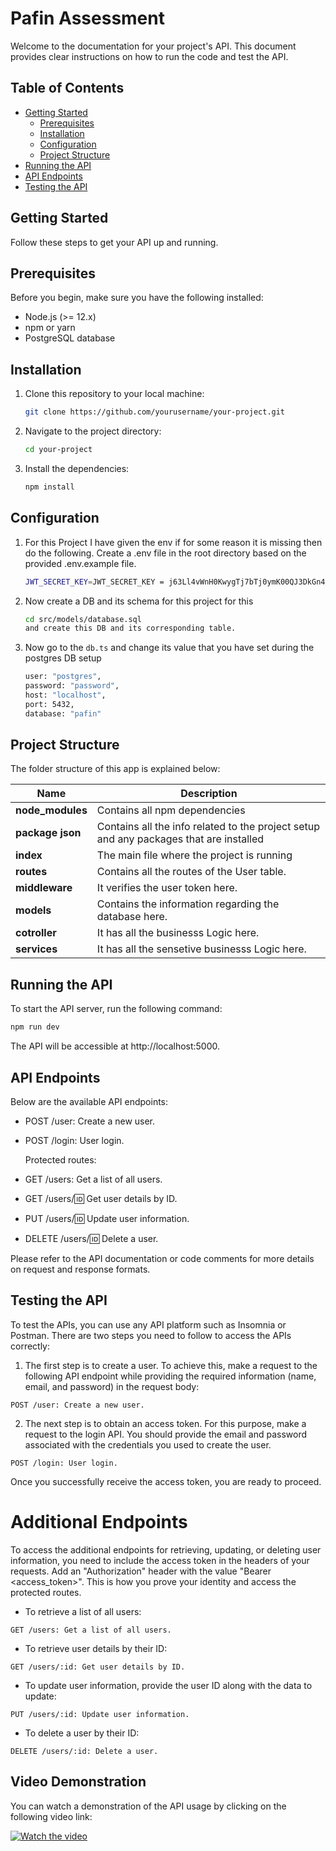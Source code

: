 # Pafin Assessment

Welcome to the documentation for your project's API. This document provides clear instructions on how to run the code and test the API.

## Table of Contents

- [Getting Started](#getting-started)
  - [Prerequisites](#prerequisites)
  - [Installation](#installation)
  - [Configuration](#configuration)
  - [Project Structure](#project-structure)
- [Running the API](#running-the-api)
- [API Endpoints](#api-endpoints)
- [Testing the API](#testing-the-api)

## Getting Started

Follow these steps to get your API up and running.

## Prerequisites

Before you begin, make sure you have the following installed:

- Node.js (>= 12.x)
- npm or yarn
- PostgreSQL database

## Installation

1. Clone this repository to your local machine:

   ```bash
   git clone https://github.com/yourusername/your-project.git
   ```

2. Navigate to the project directory:

   ```bash
   cd your-project
   ```

3. Install the dependencies:

   ```bash
   npm install
   ```

## Configuration

1. For this Project I have given the env if for some reason it is missing then do the following.
   Create a .env file in the root directory based on the provided .env.example file.

   ```bash
   JWT_SECRET_KEY=JWT_SECRET_KEY = j63Ll4vWnH0KwygTj7bTj0ymK00QJ3DkGn4h6UFqwMNOFYMgjAWERDIQ2Ma5YA36tatzVyB54UvRNqHQ6mbOCbZZIrGvAG4w1JzDvohIDN5A27zGOZ4FOtG6jjofgpAo4jxeujzKPcdUfXGhDx4wdZXSwmQMGiLoce8XrLdcD25WjjQN3O4UJXNVxQHz7ME8BAqGuMkYuhTvixorC5uK5igv9h3eunUXUw43szPwPWGNq3G6W7wO6RBqjTi0k5HB

   ```

2. Now create a DB and its schema for this project for this

   ```bash
   cd src/models/database.sql
   and create this DB and its corresponding table.

   ```

3. Now go to the `db.ts` and change its value that you have set during the postgres DB setup

   ```bash
   user: "postgres",
   password: "password",
   host: "localhost",
   port: 5432,
   database: "pafin"
   ```

## Project Structure

The folder structure of this app is explained below:

| Name             | Description                                                                            |
| ---------------- | -------------------------------------------------------------------------------------- |
| **node_modules** | Contains all npm dependencies                                                          |
| **package json** | Contains all the info related to the project setup and any packages that are installed |
| **index**        | The main file where the project is running                                             |
| **routes**       | Contains all the routes of the User table.                                             |
| **middleware**   | It verifies the user token here.                                                       |
| **models**       | Contains the information regarding the database here.                                  |
| **cotroller**    | It has all the businesss Logic here.                                                   |
| **services**     | It has all the sensetive businesss Logic here.                                         |

## Running the API

To start the API server, run the following command:

```bash
npm run dev
```

The API will be accessible at
http://localhost:5000.

## API Endpoints

Below are the available API endpoints:

- POST /user: Create a new user.
- POST /login: User login.

  Protected routes:

- GET /users: Get a list of all users.
- GET /users/:id: Get user details by ID.
- PUT /users/:id: Update user information.
- DELETE /users/:id: Delete a user.

Please refer to the API documentation or code comments for more details on request and response formats.

## Testing the API

To test the APIs, you can use any API platform such as Insomnia or Postman. There are two steps you need to follow to access the APIs correctly:

1. The first step is to create a user. To achieve this, make a request to the following API endpoint while providing the required information (name, email, and password) in the request body:

```
POST /user: Create a new user.
```

2. The next step is to obtain an access token. For this purpose, make a request to the login API. You should provide the email and password associated with the credentials you used to create the user.

```
POST /login: User login.
```

Once you successfully receive the access token, you are ready to proceed.

# Additional Endpoints

To access the additional endpoints for retrieving, updating, or deleting user information, you need to include the access token in the headers of your requests. Add an "Authorization" header with the value "Bearer <access_token>". This is how you prove your identity and access the protected routes.

- To retrieve a list of all users:

```
GET /users: Get a list of all users.
```

- To retrieve user details by their ID:

```
GET /users/:id: Get user details by ID.
```

- To update user information, provide the user ID along with the data to update:

```
PUT /users/:id: Update user information.
```

- To delete a user by their ID:

```
DELETE /users/:id: Delete a user.
```

## Video Demonstration

You can watch a demonstration of the API usage by clicking on the following video link:

[![Watch the video](https://cdn.loom.com/sessions/thumbnails/fcf70f5c4d5a4a6ea86051ef323e894a-with-play.gif)](https://www.loom.com/share/fcf70f5c4d5a4a6ea86051ef323e894a)
